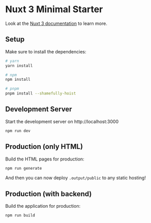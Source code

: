 # Nuxt 3 Minimal Starter

Look at the [Nuxt 3 documentation](https://nuxt.com/docs/getting-started/introduction) to learn more.

## Setup

Make sure to install the dependencies:

```bash
# yarn
yarn install

# npm
npm install

# pnpm
pnpm install --shamefully-hoist
```

## Development Server

Start the development server on http://localhost:3000

```bash
npm run dev
```

## Production (only HTML)

Build the HTML pages for production:

```bash
npm run generate
```

And then you can now deploy `.output/public` to any static hosting!


## Production (with backend)

Build the application for production:

```bash
npm run build
```
